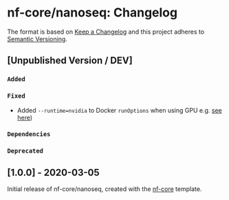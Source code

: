 # nf-core/nanoseq: Changelog

The format is based on [Keep a Changelog](http://keepachangelog.com/en/1.0.0/)
and this project adheres to [Semantic Versioning](http://semver.org/spec/v2.0.0.html).

## [Unpublished Version / DEV]

### `Added`

### `Fixed`

* Added `--runtime=nvidia` to Docker `runOptions` when using GPU e.g. [see here](https://github.com/mozilla/DeepSpeech/issues/2138#issuecomment-497228519))

### `Dependencies`

### `Deprecated`

## [1.0.0] - 2020-03-05

Initial release of nf-core/nanoseq, created with the [nf-core](http://nf-co.re/) template.
